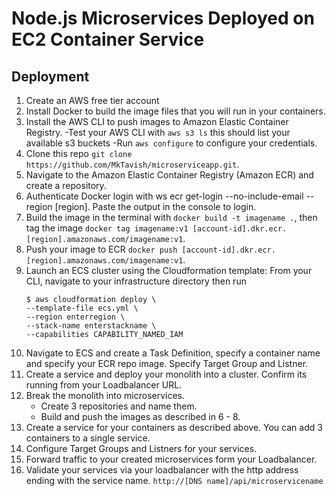 # **Node.js Microservices Deployed on EC2 Container Service**

## Deployment

1. Create an AWS free tier account
2. Install Docker to build the image files that you will run in your containers.
3. Install the AWS CLI to push images to Amazon Elastic Container Registry.
   -Test your AWS CLI with `aws s3 ls` this should list your available s3 buckets
   -Run `aws configure` to configure your credentials.
4. Clone this repo `git clone https://github.com/MkTavish/microserviceapp.git`.
5. Navigate to the Amazon Elastic Container Registry (Amazon ECR) and create a repository.
6. Authenticate Docker login with  ws ecr get-login --no-include-email --region [region]. 
   Paste the output in the console to login.
7. Build the image in the terminal with `docker build -t imagename .`, then tag the image `docker tag imagename:v1 [account-id].dkr.ecr.[region].amazonaws.com/imagename:v1`.
8. Push your image to ECR `docker push [account-id].dkr.ecr.[region].amazonaws.com/imagename:v1`.
9. Launch an ECS cluster using the Cloudformation template:
   From your CLI, navigate to your infrastructure directory then run
   ```
   $ aws cloudformation deploy \
   --template-file ecs.yml \
   --region enterregion \
   --stack-name enterstackname \
   --capabilities CAPABILITY_NAMED_IAM
   ```
10. Navigate to ECS and create a Task Definition, specify a container name and specify your ECR repo image.
    Specify Target Group and Listner.
11. Create a service and deploy your monolith into a cluster. Confirm its running from your Loadbalancer URL.
12. Break the monolith into microservices. 
    - Create 3 repositories and name them.
    - Build and push the images as described in 6 - 8.
13. Create a service for your containers as described above. You can add 3 containers to a single service.
14. Configure Target Groups and Listners for your services.
15. Forward traffic to your created microservices form your Loadbalancer.
16. Validate your services via your loadbalancer with the http address ending with the service name. `http://[DNS name]/api/microservicename`

